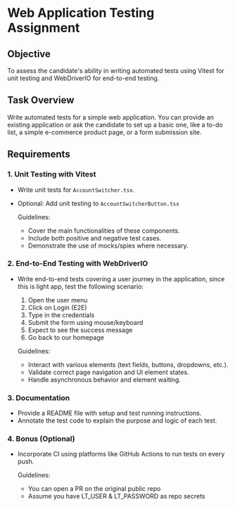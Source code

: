 # Web Application Testing Assignment

## Objective
To assess the candidate's ability in writing automated tests using Vitest for unit testing and WebDriverIO for end-to-end testing.

## Task Overview
Write automated tests for a simple web application. You can provide an existing application or ask the candidate to set up a basic one, like a to-do list, a simple e-commerce product page, or a form submission site.

## Requirements

### 1. Unit Testing with Vitest
- Write unit tests for `AccountSwitcher.tsx`.
- Optional: Add unit testing to `AccountSwitcherButton.tsx`

    Guidelines:
    - Cover the main functionalities of these components.
    - Include both positive and negative test cases.
    - Demonstrate the use of mocks/spies where necessary.

### 2. End-to-End Testing with WebDriverIO
- Write end-to-end tests covering a user journey in the application, since this is light app, test the following scenario:

    1. Open the user menu
    2. Click on Login (E2E)
    3. Type in the credentials 
    4. Submit the form using mouse/keyboard
    5. Expect to see the success message
    6. Go back to our homepage

    Guidelines: 
    - Interact with various elements (text fields, buttons, dropdowns, etc.).
    - Validate correct page navigation and UI element states.
    - Handle asynchronous behavior and element waiting.

### 3. Documentation
- Provide a README file with setup and test running instructions.
- Annotate the test code to explain the purpose and logic of each test.

### 4. Bonus (Optional)
- Incorporate CI using platforms like GitHub Actions to run tests on every push.

    Guidelines:
     - You can open a PR on the original public repo
     - Assume you have LT_USER & LT_PASSWORD as repo secrets



